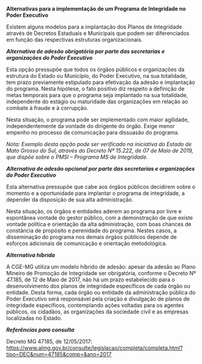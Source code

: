 **Alternativas para a implementação de um Programa de Integridade no Poder Executivo**

Existem alguns modelos para a implantação dos Planos de Integridade através de Decretos Estaduais e Municipais que podem ser diferenciados em função das respectivas estruturas organizacionais.

***Alternativa de adesão obrigatória por parte das secretarias e organizações do Poder Executivo***

Esta opção pressupõe que todos os órgãos públicos e organizações da estrutura do Estado ou Município, do Poder Executivo, na sua totalidade, tem prazo previamente estipulado para efetivação da adesão e implantação do programa. Nesta hipótese, o fato positivo diz respeito a definição de metas temporais para que o programa seja implantado na sua totalidade, independente do estágio ou maturidade das organizações em relação ao combate à fraude e à corrupção. 

Nesta situação, o programa pode ser implementado com maior agilidade, independentemente da vontade do dirigente do órgão. Exige menor empenho no processo de comunicação para dissuasão do programa. 

<i> Nota: Exemplo desta opção pode ser verificado na iniciativa do Estado de Mato Grosso do Sul, através do Decreto Nº 15.222, de 07 de Maio de 2019, que dispõe sobre o PMSI – Programa MS de Integridade. </i>

***Alternativa de adesão opcional por parte das secretarias e organizações do Poder Executivo***

Esta alternativa pressupõe que cabe aos órgãos públicos decidirem sobre o momento e a oportunidade para implantar o programa de integridade, a depender da disposição de sua alta administração.  

Nesta situação, os órgãos e entidades aderem ao programa por livre e espontânea vontade do gestor público, com a demonstração de que existe vontade política e orientação da alta administração, com boas chances de constância de propósito e perenidade do programa. Nestes casos, a disseminação do programa nos demais órgãos públicos depende de esforços adicionais de comunicação e orientação metodológica.

***Alternativa híbrida***

A CGE-MG utiliza um modelo híbrido de adesão: apesar da adesão ao Plano Mineiro de Promoção de Integridade ser obrigatória, conforme o Decreto Nº 47.185, de 12 de Maio de 2017, não há um prazo estabelecido para o desenvolvimento dos planos de integridade específicos de cada órgão ou entidade. Desta forma, cada órgão ou entidade da administração pública do Poder Executivo será responsável pela criação e divulgação de planos de integridade específicos, contemplando ações voltadas para os agentes públicos, os cidadãos, as organizações da sociedade civil e as empresas localizadas no Estado.

***Referências para consulta***

Decreto MG 47185, de 12/05/2017: https://www.almg.gov.br/consulte/legislacao/completa/completa.html?tipo=DEC&num=47185&comp=&ano=2017
